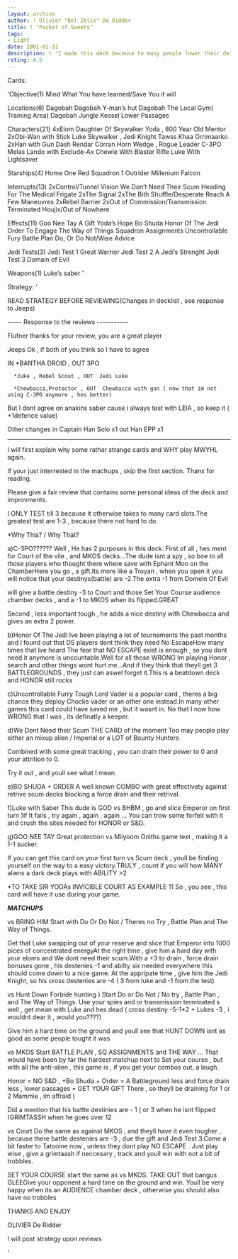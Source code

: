 ```yaml
---
layout: archive
author: ! Olivier "Bel Iblis" De Ridder
title: ! "Packet of Sweets"
tags:
- Light
date: 2001-01-31
description: ! "I made this deck because to many people lower their defences vs. MWYHL. I might aswel profit from it"
rating: 4.5
---
```

Cards: 

'Objective(1)
Mind What You have learned/Save You it will

Locations(6)
Dagobah
Dagobah  Y-man’s hut
Dagobah  The Local Gym( Training Area)
Dagobah  Jungle
Kessel
Lower Passages

Characters(21)
4xElom
Daughter Of Skywalker
Yoda , 800 Year Old Mentor
2xObi-Wan with Stick
Luke Skywalker , Jedi Knight
Tawss Khaa
Orrimaarko
2xHan with Gun
Dash Rendar
Corran Horn
Wedge , Rogue Leader
C-3PO
Melas
Lando with Exclude-Ax
Chewie With Blaster Rifle
Luke With Lightsaver

Starships(4)
Home One
Red Squadron 1
Outrider
Millenium Falcon

Interrupts(13)
2xControl/Tunnel Vision
We Don’t Need Their Scum
Heading For The Medical Frigate
2xThe Signal
2xThe Bith Shuffle/Desperate Reach
A Few Maneuvres
2xRebel Barrier
2xOut of Commission/Transmission Terminated
Houjix/Out of Nowhere

Effects(11)
Goo Nee Tay
A Gift
Yoda’s Hope
Bo Shuda
Honor Of The Jedi
Order To Engage
The Way of Things
Squadron Assignments
Uncontrollable Fury
Battle Plan
Do, Or Do Not/Wise Advice

Jedi Tests(3)
Jedi Test 1  Great Warrior
Jedi Test 2  A Jedi’s Strenght
Jedi Test 3  Domain of Evil

Weapons(1)
Luke’s saber '

Strategy: '

READ STRATEGY BEFORE REVIEWING(Changes in decklist , see response to Jeeps)


----- Response to the reviews -----------


Flufner  thanks for your review, you are a great player


Jeeps  Ok , if both of you think so I have to agree

IN   *BANTHA DROID , OUT  3PO

      *Juke , Rebel Scout , OUT  Jedi Luke

      *Chewbacca,Protector , OUT  Chewbacca with gun ( now that im not using C-3PO anymore , hes better)

But I dont agree on anakins saber cause i always test with LEIA , so keep it ( +1defence value)

Other changes  in Captain Han Solo x1 out  Han EPP x1


----------------------------


I will first explain why some rathar strange cards and WHY play MWYHL again.

If your just interrested in the machups , skip the first section. Thanx for reading.

Please give a fair review that contains some personal ideas of the deck and improvments.

I ONLY TEST till 3 because it otherwise takes to many card slots.The greatest test are 1-3 , because there not hard to do.



*Why This? / Why That?


a)C-3PO??????  Well , He has 2 purposes in this deck. First of all , hes ment for Court of the vile , and MKOS decks...The dude isnt a spy , so boe to all those players who thought there where save with Ephant Mon on the ChamberHere you go , a gift.Its more like a Troyan , when you open it you will notice that your destinys(battle) are -2.The extra -1 from Domein Of Evil

will give a battle destiny -3 to Court and those Set Your Course audience chamber decks , and a -1 to MKOS when its flipped.GREAT

Second , less important tough , he adds a nice destiny with Chewbacca and gives an extra 2 power.


b)Honor Of The Jedi  Ive been playing a lot of tournaments the past months and I found out that DS players dont think they need No EscapeHow many times that Ive heard  The fear that NO ESCAPE exist is enough , so you dont need it anymore is uncountable.Well for all those  WRONG Im playing Honor , search and other things wont hurt me...And if they think that theyll get 3 BATTLEGROUNDS , they just can aswel forget it.This is a beatdown deck and HONOR still rocks


c)Uncontrollable Furry  Tough Lord Vader is a popular card , theres a big chance they deploy Chocke vader or an other one instead.In many other games this card could have saved me , but it wasnt in. No that I now how WRONG that I was , its definatly a keeper.


d)We Dont Need their Scum  THE CARD of the moment Too may people play either an mixup alien / Imperial or a LOT of Bounty Hunters

Combined with some great tracking , you can drain their power to 0 and your attrition to 0.

Try it out , and youll see what I mean.


e)BO SHUDA + ORDER  A well known COMBO with great effectivety against retrive scum decks blocking a force drain and their retrival.


f)Luke with Saber  This dude is GOD vs BHBM , go and slice Emperor on first turn )If It fails , try again , again , again ... You can trow some forfeit with it and crush the sites needed for HONOR or S&D.


g)GOO NEE TAY  Great protection vs Miiyoom Oniths game text , making it a 1-1 sucker.

If you can get this card on your first turn vs Scum deck , youll be finding yourself on the way to a easy victory.TRULY , count if you will how MANY aliens a dark deck plays with ABILITY >2

*TO TAKE SIR YODAs INVICIBLE COURT AS EXAMPLE  11 So , you see , this card will have it use during your game.



*****MATCHUPS*****


vs BRING HIM  Start with Do Or Do Not / Theres no Try , Battle Plan and The Way of Things.

Get that Luke swapping out of your reserve and slice that Emperor into 1000 pices of concentrated energyAt the right time , give him a hard day with your eloms and We dont need their scum.With a +3 to drain , force drain bonuses gone , his destenies -1 and abilty six needed everywhere this should come down to a nice game. At the appripate time , give him the Jedi Knight, so his cross destenies are -4 ( 3 from luke and -1 from the test)


vs Hunt Down  Forbide hunting ) Start Do or Do Not / No try , Battle Plan , and The Way of Things. Use your spies and or transmission terminated s well , get mean with Luke and hes dead ( cross destiny -5-1*2 + Lukes -3 , i wouldnt dear it , would you????)

Give him a hard time on the ground and youll see that HUNT DOWN isnt as good as some people tought it was


vs MKOS  Start BATTLE PLAN , SQ ASSIGNMENTS and THE WAY ...  That would have been by far the hardest matchup next to Set your course , but with all the anti-alien , this game is , if you get your combos out, a laugh.

Honor = NO S&D , +Bo Shuda + Order = A Battleground less and force drain less , lower passages = GET YOUR GIFT There , so theyll be draining for 1 or 2  Mammie , im affraid )

Did a mention that his	battle destinies are - 1 ( or 3 when he isnt flipped )GRIMTASSH when he goes over 12


vs Court  Do the same as against MKOS , and theyll have it even tougher , because there battle destenies  are -3 , due the gift and Jedi Test 3.Come a bit faster to Tatooine now , unless they dont play NO ESCAPE . Just play wise ,  give a grimtaash if neccesary , track and youll win with not a bit of trobbles.


SET YOUR COURSE start the same as vs MKOS. TAKE OUT that bangus GLEEGive your opponent a hard time on the ground and win. Youll be very happy when its an AUDIENCE chamber deck , otherwise you should also have no trobbles


THANKS AND ENJOY

OLIVIER De Ridder

I will post strategy upon reviews






'